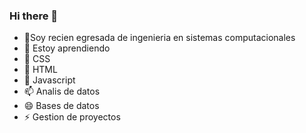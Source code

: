 ### Hi there 👋

- 🔭Soy recien egresada de ingenieria en sistemas computacionales
- 🌱 Estoy aprendiendo 
- 👯 CSS
- 🤔 HTML
- 💬 Javascript
- 📫 Analis de datos
- 😄 Bases de datos 
- ⚡ Gestion de proyectos
  
